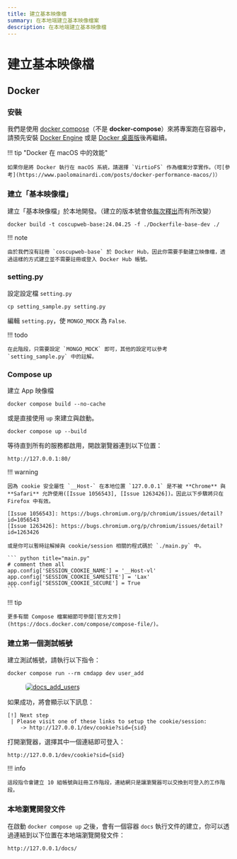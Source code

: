 ```yaml
---
title: 建立基本映像檔
summary: 在本地端建立基本映像檔案
description: 在本地端建立基本映像檔
---
```

# 建立基本映像檔

## Docker

### 安裝

我們是使用 [docker compose](https://docs.docker.com/compose/)（不是 **docker-compose**）來將專案跑在容器中，請預先安裝 [Docker Engine](https://docs.docker.com/engine/) 或是 [Docker 桌面版](https://docs.docker.com/get-docker/)後再繼續。

!!! tip "Docker 在 macOS 中的效能"

    如果你是將 Docker 執行在 macOS 系統，請選擇 `VirtioFS` 作為檔案分享實作。（可[參考](https://www.paolomainardi.com/posts/docker-performance-macos/)）

### 建立「基本映像檔」

建立「基本映像檔」於本地開發。（建立的版本號會依[每次釋出](https://github.com/COSCUP/COSCUP-Volunteer/releases)而有所改變）

    docker build -t coscupweb-base:24.04.25 -f ./Dockerfile-base-dev ./

!!! note

    由於我們沒有註冊 `coscupweb-base` 於 Docker Hub，因此你需要手動建立映像檔，透過這樣的方式建立並不需要註冊或登入 Docker Hub 帳號。

### setting.py

設定設定檔 `setting.py`

    cp setting_sample.py setting.py

編輯 `setting.py`，使 `MONGO_MOCK` 為 `False`.

!!! todo

    在此階段，只需要設定 `MONGO_MOCK` 即可，其他的設定可以參考 `setting_sample.py` 中的註解。

### Compose up

建立 App 映像檔

    docker compose build --no-cache

或是直接使用 `up` 來建立與啟動。

    docker compose up --build

等待直到所有的服務都啟用，開啟瀏覽器連到以下位置：

    http://127.0.0.1:80/

!!! warning

    因為 cookie 安全屬性 `__Host-` 在本地位置 `127.0.0.1` 是不被 **Chrome** 與 **Safari** 允許使用([Issue 1056543], [Issue 1263426])。因此以下步驟將只在 Firefox 中有效。

    [Issue 1056543]: https://bugs.chromium.org/p/chromium/issues/detail?id=1056543
    [Issue 1263426]: https://bugs.chromium.org/p/chromium/issues/detail?id=1263426

    或是你可以暫時註解掉與 cookie/session 相關的程式碼於 `./main.py` 中。

    ``` python title="main.py"
    # comment them all
    app.config['SESSION_COOKIE_NAME'] = '__Host-vl'
    app.config['SESSION_COOKIE_SAMESITE'] = 'Lax'
    app.config['SESSION_COOKIE_SECURE'] = True
    ```

!!! tip

    更多有關 Compose 檔案細節可參閱[官方文件](https://docs.docker.com/compose/compose-file/)。

### 建立第一個測試帳號

建立測試帳號，請執行以下指令：

    docker compose run --rm cmdapp dev user_add

<figure markdown>
  <a href="https://volunteer.coscup.org/doc/docs_add_users.png">
    <img alt="docs_add_users"
         src="https://volunteer.coscup.org/doc/docs_add_users.png"
         style="border: 1px #ececec solid; border-radius: 0.4rem;"
    >
  </a>
</figure>

如果成功，將會顯示以下訊息：

    [!] Next step
     | Please visit one of these links to setup the cookie/session:
        -> http://127.0.0.1/dev/cookie?sid={sid}

打開瀏覽器，選擇其中一個連結即可登入：

    http://127.0.0.1/dev/cookie?sid={sid}

!!! info

    這段指令會建立 10 組帳號與註冊工作階段，連結網只是讓瀏覽器可以交換到可登入的工作階段。

### 本地瀏覽開發文件

在啟動 `docker compose up` 之後，會有一個容器 `docs` 執行文件的建立，你可以透過連結到以下位置在本地端瀏覽開發文件：

    http://127.0.0.1/docs/
